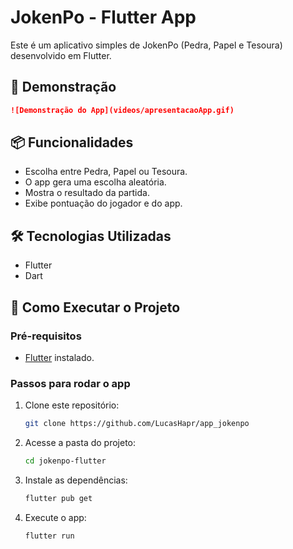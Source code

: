 # JokenPo - Flutter App

Este é um aplicativo simples de JokenPo (Pedra, Papel e Tesoura) desenvolvido em Flutter.

## 🎥 Demonstração

```md
![Demonstração do App](videos/apresentacaoApp.gif)
```

## 📦 Funcionalidades

- Escolha entre Pedra, Papel ou Tesoura.
- O app gera uma escolha aleatória.
- Mostra o resultado da partida.
- Exibe pontuação do jogador e do app.

## 🛠 Tecnologias Utilizadas

- Flutter
- Dart

## 🚀 Como Executar o Projeto

### Pré-requisitos

- [Flutter](https://flutter.dev/docs/get-started/install) instalado.

### Passos para rodar o app

1. Clone este repositório:

   ```sh
   git clone https://github.com/LucasHapr/app_jokenpo
   ```

2. Acesse a pasta do projeto:

   ```sh
   cd jokenpo-flutter
   ```

3. Instale as dependências:

   ```sh
   flutter pub get
   ```

4. Execute o app:

   ```sh
   flutter run
   ```

